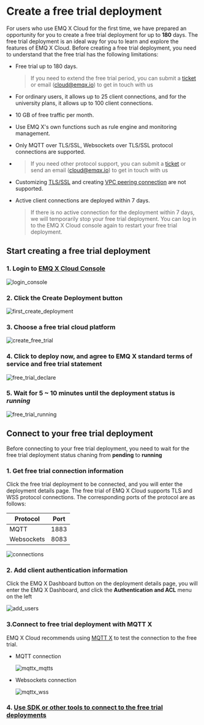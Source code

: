 # Create a free trial deployment

For users who use EMQ X Cloud for the first time, we have prepared an opportunity for you to create a free trial deployment for up to **180** days. The free trial deployment is an ideal way for you to learn and explore the features of EMQ X Cloud. Before creating a free trial deployment, you need to understand that the free trial has the following limitations:

* Free trial up to 180 days.

  > If you need to extend the free trial period, you can submit a [ticket](../contact.md) or email (cloud@emqx.io) to get in touch with us

* For ordinary users, it allows up to 25 client connections, and for the university plans, it allows up to 100 client connections.

* 10 GB of free traffic per month.

* Use EMQ X's own functions such as rule engine and monitoring management.

* Only MQTT over TLS/SSL, Websockets over TLS/SSL protocol connections are supported.

* > If you need other protocol support, you can submit a [ticket](../contact.md) or send an email (cloud@emqx.io) to get in touch with us

* Customizing [TLS/SSL](../deployments/tls_ssl.md) and creating [VPC peering connection](../deployments/vpc_peering.md) are not supported.

* Active client connections are deployed within 7 days.

  > If there is no active connection for the deployment within 7 days, we will temporarily stop your free trial deployment. You can log in to the EMQ X Cloud console again to restart your free trial deployment.



## Start creating a free trial deployment

### 1. Login to [EMQ X Cloud Console](https://accounts.emqx.io/signin?continue=https://cloud.emqx.io/console/)

![login_console](./_assets/login_console.png)

### 2. Click the Create Deployment button

![first_create_deployment](./_assets/first_create_deployment.png)

### 3. Choose a free trial cloud platform

![create_free_trial](./_assets/create_free_trial.png)

### 4. Click to deploy now, and agree to EMQ X standard terms of service and free trial statement

![free_trial_declare](./_assets/free_trial_declare.png)

### 5. Wait for 5 ~ 10 minutes until the deployment status is *running*

![free_trial_running](./_assets/free_trial_running.png)



## Connect to your free trial deployment

Before connecting to your free trial deployment, you need to wait for the free trial deployment status chaning from **pending** to **running**

### 1. Get free trial connection information

Click the free trial deployment to be connected, and you will enter the deployment details page. The free trial of EMQ X Cloud supports TLS and WSS protocol connections. The corresponding ports of the protocol are as follows:

| Protocol   | Port |
| ---------- | ---- |
| MQTT       | 1883 |
| Websockets | 8083 |

![connections](./_assets/connections.png)

### 2. Add client authentication information

Click the EMQ X Dashboard button on the deployment details page, you will enter the EMQ X Dashboard, and click the **Authentication and ACL** menu on the left

![add_users](./_assets/add_users.png)

### 3.Connect to free trial deployment with MQTT X 

EMQ X Cloud recommends using [MQTT X](https://mqttx.app/cn/) to test the connection to the free trial.

* MQTT connection

  ![mqttx_mqtts](./_assets/mqttx_mqtts.png)

* Websockets connection

  ![mqttx_wss](./_assets/mqttx_wss.png)

### 4. [Use SDK or other tools to connect to the free trial deployments](../connect_to_deployments/README.md)



